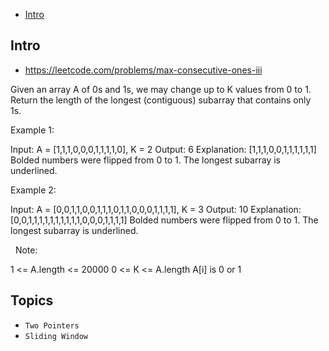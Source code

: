 - [Intro](#intro)

## Intro

- https://leetcode.com/problems/max-consecutive-ones-iii

Given an array A of 0s and 1s, we may change up to K values from 0 to 1.
Return the length of the longest (contiguous) subarray that contains only 1s. 
 

Example 1:

Input: A = [1,1,1,0,0,0,1,1,1,1,0], K = 2
Output: 6
Explanation: 
[1,1,1,0,0,1,1,1,1,1,1]
Bolded numbers were flipped from 0 to 1.  The longest subarray is underlined.

Example 2:

Input: A = [0,0,1,1,0,0,1,1,1,0,1,1,0,0,0,1,1,1,1], K = 3
Output: 10
Explanation: 
[0,0,1,1,1,1,1,1,1,1,1,1,0,0,0,1,1,1,1]
Bolded numbers were flipped from 0 to 1.  The longest subarray is underlined.

 
Note:

1 <= A.length <= 20000
0 <= K <= A.length
A[i] is 0 or 1 




## Topics

- `Two Pointers`
- `Sliding Window`


